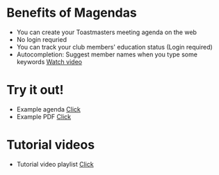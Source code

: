 # Benefits of Magendas
- You can create your Toastmasters meeting agenda on the web
- No login requried
- You can track your club members' education status (Login required)
- Autocompletion: Suggest member names when you type some keywords [Watch video](https://www.youtube.com/watch?v=b_5rAW3woQk&list=PL2d88Z3EcdFYyWGivWEBJbWZcVPbrAy_5&index=9&t=0s)

# Try it out!
- Example agenda [Click](http://magendas.com/service/toast-master/view/meeting_agenda.php?MEETING_ID=603&MEETING_MEMBERSHIP_ID=14&)
- Example PDF [Click](http://magendas.com/service/toast-master/view/meeting_agenda_pdf.php?MEETING_ID=603&MEETING_MEMBERSHIP_ID=14&)

# Tutorial videos
- Tutorial video playlist [Click](https://www.youtube.com/playlist?list=PL2d88Z3EcdFYyWGivWEBJbWZcVPbrAy_5)
